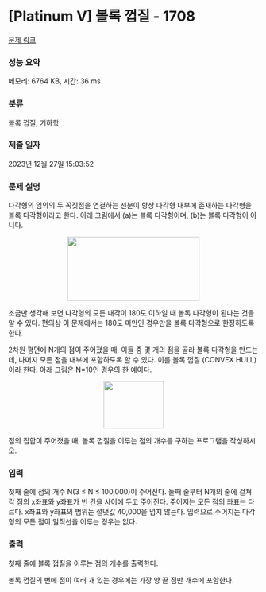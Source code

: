 # [Platinum V] 볼록 껍질 - 1708 

[문제 링크](https://www.acmicpc.net/problem/1708) 

### 성능 요약

메모리: 6764 KB, 시간: 36 ms

### 분류

볼록 껍질, 기하학

### 제출 일자

2023년 12월 27일 15:03:52

### 문제 설명

<p>다각형의 임의의 두 꼭짓점을 연결하는 선분이 항상 다각형 내부에 존재하는 다각형을 볼록 다각형이라고 한다. 아래 그림에서 (a)는 볼록 다각형이며, (b)는 볼록 다각형이 아니다.</p>

<p style="text-align: center;"><img alt="" src="https://www.acmicpc.net/JudgeOnline/upload/201005/convex(1).png" style="height:129px; width:266px"></p>

<p>조금만 생각해 보면 다각형의 모든 내각이 180도 이하일 때 볼록 다각형이 된다는 것을 알 수 있다. 편의상 이 문제에서는 180도 미만인 경우만을 볼록 다각형으로 한정하도록 한다.</p>

<p>2차원 평면에 N개의 점이 주어졌을 때, 이들 중 몇 개의 점을 골라 볼록 다각형을 만드는데, 나머지 모든 점을 내부에 포함하도록 할 수 있다. 이를 볼록 껍질 (CONVEX HULL) 이라 한다. 아래 그림은 N=10인 경우의 한 예이다.</p>

<p style="text-align: center;"><img alt="" src="https://www.acmicpc.net/JudgeOnline/upload/201005/convv.PNG" style="height:95px; width:121px"></p>

<p>점의 집합이 주어졌을 때, 볼록 껍질을 이루는 점의 개수를 구하는 프로그램을 작성하시오.</p>

### 입력 

 <p>첫째 줄에 점의 개수 N(3 ≤ N ≤ 100,000)이 주어진다. 둘째 줄부터 N개의 줄에 걸쳐 각 점의 x좌표와 y좌표가 빈 칸을 사이에 두고 주어진다. 주어지는 모든 점의 좌표는 다르다. x좌표와 y좌표의 범위는 절댓값 40,000을 넘지 않는다. 입력으로 주어지는 다각형의 모든 점이 일직선을 이루는 경우는 없다.</p>

### 출력 

 <p>첫째 줄에 볼록 껍질을 이루는 점의 개수를 출력한다.</p>

<p>볼록 껍질의 변에 점이 여러 개 있는 경우에는 가장 양 끝 점만 개수에 포함한다.</p>

